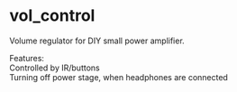 # vol_control
Volume regulator for DIY small power amplifier.

Features:  
Controlled by IR/buttons  
Turning off power stage, when headphones are connected  

